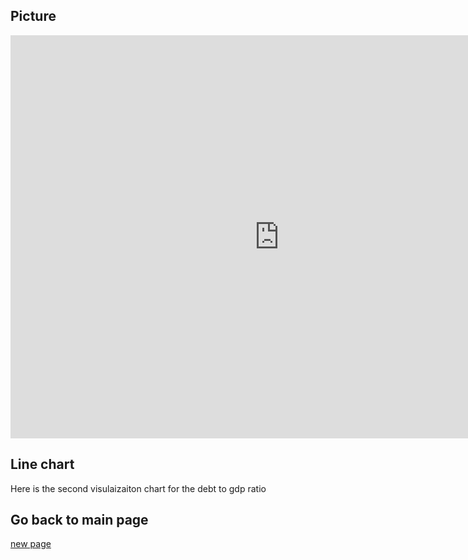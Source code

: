 ## Picture
<iframe src="https://data.oecd.org/chart/6S6U" width="860" height="645" style="border: 0" mozallowfullscreen="true" webkitallowfullscreen="true" allowfullscreen="true"><a href="https://data.oecd.org/chart/6S6U" target="_blank">OECD Chart: General government debt, Total, % of GDP, Annual, 2021</a></iframe>

## Line chart 
Here is the second visulaizaiton chart for the debt to gdp ratio
<div class="flourish-embed flourish-chart" data-src="visualisation/11709322"><script src="https://public.flourish.studio/resources/embed.js"></script></div>

## Go back to main page
[new page](/README.md)
